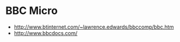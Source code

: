 # BBC Micro

* http://www.btinternet.com/~lawrence.edwards/bbccomp/bbc.htm
* http://www.bbcdocs.com/
